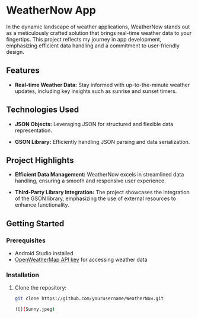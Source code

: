 # WeatherNow App

In the dynamic landscape of weather applications, WeatherNow stands out as a meticulously crafted solution that brings real-time weather data to your fingertips. This project reflects my journey in app development, emphasizing efficient data handling and a commitment to user-friendly design.

## Features

- **Real-time Weather Data:** Stay informed with up-to-the-minute weather updates, including key insights such as sunrise and sunset timers.

## Technologies Used

- **JSON Objects:** Leveraging JSON for structured and flexible data representation.
  
- **GSON Library:** Efficiently handling JSON parsing and data serialization.

## Project Highlights

- **Efficient Data Management:** WeatherNow excels in streamlined data handling, ensuring a smooth and responsive user experience.

- **Third-Party Library Integration:** The project showcases the integration of the GSON library, emphasizing the use of external resources to enhance functionality.

## Getting Started

### Prerequisites

- Android Studio installed
- [OpenWeatherMap API key](https://openweathermap.org/appid) for accessing weather data

### Installation

1. Clone the repository:

   ```bash
   git clone https://github.com/yourusername/WeatherNow.git

   ![](Sunny.jpeg)
